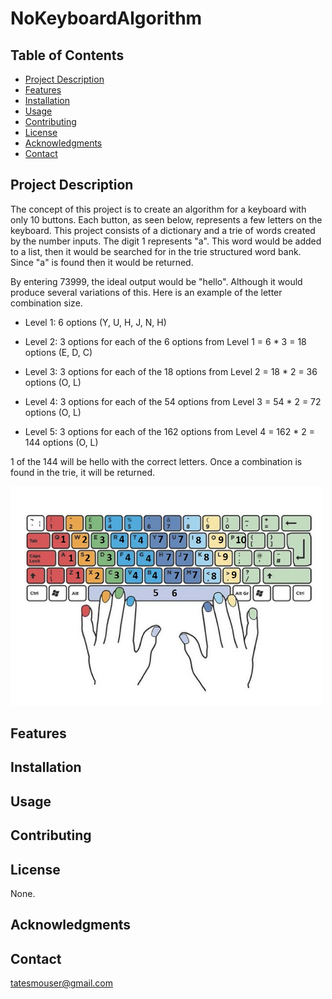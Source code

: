 # NoKeyboardAlgorithm

## Table of Contents

- [Project Description](#project-description)
- [Features](#features)
- [Installation](#installation)
- [Usage](#usage)
- [Contributing](#contributing)
- [License](#license)
- [Acknowledgments](#acknowledgments)
- [Contact](#contact)

## Project Description

The concept of this project is to create an algorithm for a keyboard with only 10 buttons. Each button, as seen below, represents a few letters on the keyboard. This project consists of a dictionary and a trie of words created by the number inputs. The digit 1 represents "a". This word would be added to a list, then it would be searched for in the trie structured word bank. Since "a" is found then it would be returned.

By entering 73999, the ideal output would be "hello". Although it would produce several variations of this. Here is an example of the letter combination size.

* Level 1: 6 options (Y, U, H, J, N, H)

* Level 2: 3 options for each of the 6 options from Level 1 = 6 * 3 = 18 options (E, D, C)
   
* Level 3: 3 options for each of the 18 options from Level 2 = 18 * 2 = 36 options (O, L)
   
* Level 4: 3 options for each of the 54 options from Level 3 = 54 * 2 = 72 options (O, L)
   
* Level 5: 3 options for each of the 162 options from Level 4 = 162 * 2 = 144 options (O, L)
   
1 of the 144 will be hello with the correct letters. Once a combination is found in the trie, it will be returned.

<img src="SmallKeyboard/images/keyboardImage.jpg" alt="Keyboard" width="500">


## Features

## Installation

## Usage

## Contributing

## License
None.

## Acknowledgments

## Contact
tatesmouser@gmail.com
